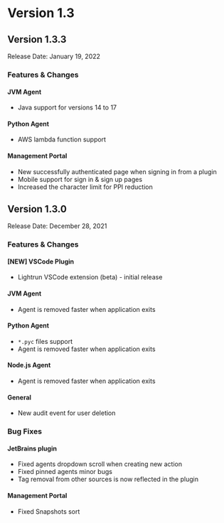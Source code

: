 # Version 1.3

## Version 1.3.3

Release Date: January 19, 2022

### Features & Changes

#### JVM Agent

- Java support for versions 14 to 17

#### Python Agent

- AWS lambda function support

#### Management Portal

- New successfully authenticated page when signing in from a plugin
- Mobile support for sign in & sign up pages
- Increased the character limit for PPI reduction

## Version 1.3.0

Release Date: December 28, 2021

### Features & Changes

#### [NEW] VSCode Plugin

- Lightrun VSCode extension (beta) - initial release

#### JVM Agent

- Agent is removed faster when application exits

#### Python Agent

- `*.pyc` files support
- Agent is removed faster when application exits

#### Node.js Agent

- Agent is removed faster when application exits

#### General

- New audit event for user deletion

### Bug Fixes

#### JetBrains plugin

- Fixed agents dropdown scroll when creating new action
- Fixed pinned agents minor bugs
- Tag removal from other sources is now reflected in the plugin

#### Management Portal

- Fixed Snapshots sort

